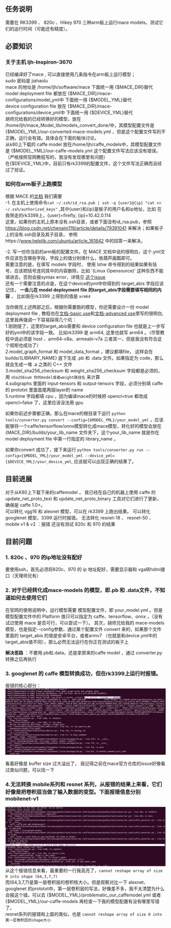
## 任务说明
需要在 RK3399 、 820c 、Hikey 970 三种arm板上运行mace models，测试它们的运行时间（可能还有精度）。

## 必要知识
### 关于主机 ljh-Inspiron-3670
已经编译好了mace , 可以直接使用几条指令在arm板上运行模型；    
sudo 密码是 jiahaolu        
mace 的地址是 /home/ljh/software/mace   下面统一用 {$MACE_DIR}替代      
model deployment file 都放在 {$MACE_DIR}/mace-configurations/model_yml中  下面统一用 {$MODEL_YML}替代        
device configuration file 放在 {$MACE_DIR}/mace-configurations/device_yml中   下面统一用 {$DEVICE_YML}替代           
胡师兄给我的已经转换好的模型，放在 /home/ljh/mace_Model_lib/models_convert_done/中，其模型配置文件是 {$MODEL_YML}/our-converted-mace-models.yml ，但是这个配置文件写的不正确，运行会有错。具体会在下面的板块讨论。       
从k80上下载的 caffe model 放在/home/ljh/caffe_models中，其模型配置文件是 {$MODEL_YML}/our-caffe-models.yml 这个配置文件写法应该没有错误。（严格按照官网教程写的，我没有发现哪里有问题）       
在{$DEVICE_YML}中，目前只有rk3399的配置文件，这个文件写法正确而且经过了验证。       

### 如何在arm板子上跑模型

根据 MACE 的[文档](https://mace.readthedocs.io/en/latest/user_guide/advanced_usage.html#run-you-model-on-the-embedded-device-arm-linux)
我们需要    
	-1. 在主机上使用命令`cat ~/.ssh/id_rsa.pub | ssh -q {user}@{ip} "cat >> ~/.ssh/authorized_keys"` ,其中{user}和{ip}是板子的用户名和ip地址，比如
  在我带走的rk3399上，{user}=firefly, {ip}=10.42.0.114    
  这里，如果你的主机上原本没有.ssh目录，或者下面没有id_rsa.pub，参照 https://blog.csdn.net/chenaini119/article/details/79391041 来解决；如果板子上的没有.ssh目录及其子目录，
  参照https://www.helplib.com/ubuntu/article_161842 中的回答一来解决。     
  
  -2. 写一份你当前的arm板的配置文件。在 MACE 文档中说的很明白，这个.yml文件应该包含哪些字段，字段上的值分别填什么，依葫芦画瓢即可。    
  需要注意的是，在填写 models 字段时， 使用 lshw 命令得到的结果如果有括号，应该把括号连同其中的内容删除，比如 '(Linux Opensource)' 这种东西不能填进去，否则会报syntax error，详情见 [这个issue](https://github.com/XiaoMi/mace/issues/398)    
  还有一个需要注意的点是，在这个device的yml中你得到的 target_abis 字段应该记住， **一会儿在 model deployment file 的target_abis字段需要填写相同的内容** ， 比如我在rk3399 上得到的值是 `arm64`  
  
 
 当你做完上述两部之后，根据你需要跑的模型，你还需要设计一份 model deployment file , 教程也在[文档-basic use](https://mace.readthedocs.io/en/latest/user_guide/basic_usage.html#create-a-deployment-file-for-your-model)和[文档-advanced use](https://mace.readthedocs.io/en/latest/user_guide/advanced_usage.html#deployment-file)里写的很明白, 这里我再强调一下容易踩得几个坑：     
   1.刚刚提了，这里的target_abis需要和 device configuration file 也就是上一步写好的yml中的该字段一致。 比如rk3399 是 arm64, 这里也就写 arm64 。（尽管教程中说必须是 host 、arm64-v8a、armeabi-v7a 三者其一，但是我没有符合这个规矩也成功了）    
   2.model_graph_format 和 model_data_format ，建议都填file， 这样会在builds/{LIBRARY_NAME} 底下生成 .pb 和 .data 文件。如果指定为 code，那么就会生成一堆 .a 之类的 C++ 文件    
   3.model_sha256_checksum  和 weight_sha256_checksum 字段都是必须的，用 `sha256sum 你的model或者weight路径名` 来计算    
   4.subgraphs 里面的 input-tensors 和 output-tensors 字段，必须分别填 caffe 的 prototxt 里面首尾两层layer的 name    
   5.runtime 字段都填 cpu ，因为编译mace的时候把 opencl=true 都改成 opencl=false 了，这里应该没法用 gpu    
   
  如果你前述步骤都正确，那么在mace的根目录下运行 `python tools/converter.py convert --config={$MODEL_YML}/your_model_yml` ，应该能够将一个caffe/tensorflow/onnx模型转化成mace模型，转化好的模型会放在 {MACE_DIR}/builds/your_lib_name 文件夹下，这个your_lib_name 就是你在model deployment file 中第一行指定的 library_name 。    
  
  如果你convert 成功了，接下来运行 `python tools/converter.py run --config={$MODEL_YML}/your_model_yml --device_yml={$DEVICE_YML}/your_device_yml`, 应该就可以出现正确的结果了。
  
## 目前进展
对于从K80上下载下来的caffemodel ， 我已经在自己的机器上使用 caffe 的 update_net_proto_text 和 update_net_proto_binary 工具对它们进行了更新，确保是 caffe 1.0+。    
可以转化 vgg16 和 alexnet 模型，可以在 rk3399 上跑出结果。
可以转化 googlenet 模型，3399 运行时报错。
无法转化 resnet-18 、 resnet-50 、 mobile v1 & v2 ：报错
还没有测试 820c 和 970 的结果
  
## 目前问题
### 1. 820c 、970 的ip地址没有配好
要使用ssh，首先必须将820c、970 的 ip 地址配好，需要显示器和 vga转hdmi接口（天理师兄有）    

### 2. 对于已经转化成mace-models 的模型，即.pb 和 .data文件，不知道如何去使用它们
在官网的使用说明中，运行模型需要 模型配置文件，即 your_model.yml 。但是 模型配置文件中的 Platform 值只可以指定为 caffe、tensorflow、onnx ，（没有试过使用 mace 是否可行，可以尝试一下）。 其次，胡师兄给我的 mace-models 模型，也是指定--config参数，通过某个配置文件 convert 来的，如果那个文件里面的 target_abis 的值是安卓平台，或者armv7 （也就是和device.yml中的 target_abis值不同），那么必然无法运行在你正在测试的板子上      

**解决思路** ：不要用.pb和.data，还是拿原来的caffe model ，通过 converter.py 转换之后再执行     

### 3. googlenet 的 caffe 模型转换成功，但在rk3399上运行时报错。
报错的核心部分：
![googlenet](https://raw.githubusercontent.com/RoyLJH/mace/master/img/googlenet%20%20%E8%BF%90%E8%A1%8C%E6%8A%A5%E9%94%99.png)

看着好像是 buffer size 过大溢出了， 我记得之前在mace官方仓库的issue好像看过类似问题，可以找一下    

### 4.无法转换 mobile系列和 resnet 系列，从报错的结果上来看，它们好像是把卷积层当做了输入数据的变型。下面报错信息分别mobilenet-v1
![mobile](https://raw.githubusercontent.com/RoyLJH/mace/master/img/%E6%97%A0%E6%B3%95%E8%BD%AC%E6%8D%A2mobile-v1.png)
从这个报错信息来看，最重要的一行我高亮了，`cannot reshape array of size 0 into shape (64,3,7,7)`     
而(64,3,7,7)是第一层卷积层的卷积核大小。但是观察对比一下 alexnet、googlenet 的prototxt中，第一层卷积层的写法，好像差不多，我不太清楚为什么会报这个错。可以去 {$MODEL_YML}/problematic_our_caffemodel.yml 或者 {$MODEL_YML}/our-caffe-models 再检查一下我的模型配置有没有哪里写错了。      
resnet系列的报错和上面的类似，也是 `cannot reshape array of size 0 into 第一层卷积层的shape大小`    

